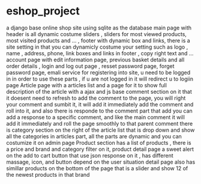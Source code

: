 # eshop_project

a django base online shop site using sqlite as the database
main page with header is all dynamic costume sliders , sliders for most viewed products, most visited products and ... , footer with dynamic box and links, there is a 
site setting in that you can dynamicly costume your setting such as logo , name , address, phone, link boxes and links in footer , copy right text and ...
account page with edit information page, previous basket details and all order details , login and log out page , resset password page, forget password page, emali service
for registering into site, u need to be logged in in order to use these parts , if u are not logged in it will redirect u to logiin page
Article page with a articles list and a page for it to show full description of the article with a ajax and js base comment section on it that it doesent need to refresh to
add the comment to the page, you will right your comment and sumbit it, it will add it immediately add the comment and roll into it, and also there is responde to the comment
part that add you can add a response to a specific comment, and like the main comment it will add it immediately and roll the page smoothly to that parent comment
there is category section on the right of the article list that is drop down and show all the categories in articles part, all the parts are dynamic and you can costumize 
it on admin page
Product section has a list of products , there is a price and brand and category filter on it,
product detail page a sweet alert on the add to cart button that use json response on it , has different massage, icon, and button depend on the user situation
detail page also has simillar products on the bottom of the page that is a slider and show 12 of the newest products in that brand
